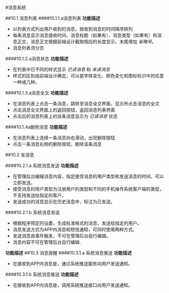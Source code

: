 #消息系统

##10.1 消息列表
####10.1.1.a消息列表
**功能描述**
* 以列表方式列出用户收到的消息，按收到消息的时间降序排列
* 每条消息显示消息接收时间、消息标题（如果有）、消息类型（如果有）和消息正文，消息正文根据前端设计截取相应的长度显示，末尾增加 *省略号*。
* 消息列表须分页

####10.1.2.a消息状态
**功能描述**
* 在列表中已不同的样式显示 _已读消息_ 和 _未读消息_
* 样式的区别由前端设计确定，可以是字体变化、颜色变化和图标标识中的任意一种或几种。

####10.1.3.a消息全文
**功能描述**
* 在消息列表上点击一条消息，跳转至消息全文界面，显示所点击消息的全文
* 点击消息全文界面上的返回按钮，返回消息列表界面
* 点击后的消息列表上的该条消息显示为 _已读消息_ 状态
    
####10.1.4a删除消息
**功能描述**
* 在消息列表上选择一条消息向右滑动，出现删除按钮
* 点击一条消息右侧的删除按钮，删除该条消息

##10.2 发消息

####10.2.1.a 系统消息发送
**功能描述**
* 在管理后台编辑消息内容，指定接受消息的用户类型和发送消息的时间，可以立即发送。
* 接受消息的用户类型为注册用户的类型和不同的手机操作系统客户端的类型，不支持发送给指定的客户。
* 发送成功的消息显示在历史消息中，标注为已发送。

####10.2.1.b 系统消息发送
* 根据程序预定的设置，生成标准格式的消息，发送给指定的用户。
* 消息发送方式为APP内消息和短信通知，可同时使用两种方式。
* 发送消息由事件触发，不可在管理后台自行编辑。
* 消息内容不可在管理后台自行编辑.

**功能描述** 
##10.3 消息提醒
####10.3.1.a 系统消息推送
**功能描述**
* 在接收到APP内消息是，通过系统推送服务向用户发送通知。

####10.3.1.b 系统消息推送
**功能描述**
* 在接收到APP内消息是，调用系统推送接口向用户发送通知。

